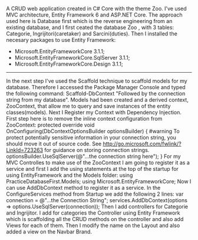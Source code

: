 A CRUD web application created in C# Core with the theme Zoo. 
I've used MVC architecture, Entity Framework 6 and ASP.NET Core. 
The approach used here is Database first which is the reverse engineering from an existing database, and I first ceated the database Zoo
, with 3 tables: Categorie, Ingrijitori(caretaker) and Sarcini(duties). 
Then I installed the necesary packages to use Entity Framework:
- Microsoft.EntityFrameworkCore 3.1.1;
- Microsoft.EntityFrameworkCore.SqlServer 3.1.1;
- Microsoft.EntityFrameworkCore.Design 3.1.1;
-------------------------------------------------------------------------------------------------------------------------------------------
  In the next step I've used the Scaffold technique to scaffold models for my database. Therefore I accessed the Package Manager Console and 
typed the following command: Scaffold-DbContext "Followed by the connection string from my database". Models had been created and a
derived context, ZooContext, that allow me to query and save instances of the entity classes(models).
  Next I Register my Context with Dependency Injection. First step here is to remove the inline context configuration from ZooContext:
    protected override void OnConfiguring(DbContextOptionsBuilder optionsBuilder)
        {
            #warning To protect potentially sensitive information in your connection string, you should move it out of source code. See http://go.microsoft.com/fwlink/?LinkId=723263 for guidance on storing connection strings.
            optionsBuilder.UseSqlServer(@"...the connection string here");
        }
 For my MVC Controlles to make use of the ZooContext I am going to register it as a service and first I add the using statements at the top of the startup for using EntityFramework and the Models folder:
          using PracticeDatabaseFirst.Models;
          using Microsoft.EntityFrameworkCore;
Now I can use AddDbContext method to register it as a service. In the ConfigureServices method from Startup we add the following 2 lines:
        var connection = @"...the Connection String";
            services.AddDbContext<ZooContext>(options => options.UseSqlServer(connection));
Then I add controllers for Categorie and Ingrijitor. I add for categories the Controller using Entity Framework which is scaffolding all the CRUD methods on the controller 
and also add Views for each of them.
      Then I modify the name on the Layout and also added a view on the Navbar Brand.
